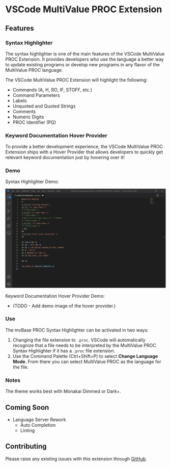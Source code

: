 # VSCode MultiValue PROC Extension

## Features

### Syntax Highlighter

The syntax highlighter is one of the main features of the VSCode MultiValue PROC Extension. It provides developers who use the language a better way to update existing programs or develop new programs in any flavor of the MultiValue PROC language.

The VSCode MultiValue PROC Extension will highlight the following:
* Commands (A, H, RO, IF, STOFF, etc.)
* Command Parameters
* Labels
* Unquoted and Quoted Strings
* Comments
* Numeric Digits
* PROC Identifier (PQ)

### Keyword Documentation Hover Provider

To provide a better development experience, the VSCode MultiValue PROC Extension ships with a Hover Provider that allows developers to quickly get relevant keyword documentation just by hovering over it!

### Demo

Syntax Highlighter Demo:

<p float="left">
  <img src="./image_assets/syntax_highlighter_demo.jpg"/>
</p>

Keyword Documentation Hover Provider Demo:

* (TODO - Add demo image of the hover provider.)

### Use

The mvBase PROC Syntax Highlighter can be activated in two ways:

1. Changing the file extension to `.proc`. VSCode will automatically recognize that a file needs to be interpreted by the MultiValue PROC Syntax Highlighter if it has a `.proc` file extension.
2. Use the Command Palette (Ctrl+Shift+P) to select **Change Language Mode**. From there you can select MultiValue PROC as the language for the file.

### Notes

The theme works best with Monakai Dimmed or Dark+.

## Coming Soon

* Language Server Rework
  * Auto Completion
  * Linting

## Contributing

Please raise any existing issues with this extension through [GitHub](https://github.com/tcharts-boop/mvbase-proc-extension/issues).
